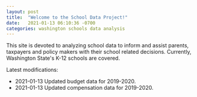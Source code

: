 ```yaml
---
layout: post
title:  "Welcome to the School Data Project!"
date:   2021-01-13 06:10:36 -0700
categories: washington schools data analysis
---
```

This site is devoted to analyzing school data to inform and assist parents, taxpayers and policy makers with their school related decisions.
Currently, Washington State's K-12 schools are covered.

Latest modifications: 
- 2021-01-13 Updated budget data for 2019-2020.
- 2021-01-13 Updated compensation data for 2019-2020.

